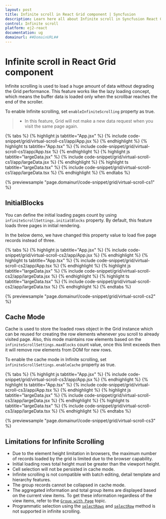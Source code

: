 ```yaml
---
layout: post
title: Infinite scroll in React Grid component | Syncfusion
description: Learn here all about Infinite scroll in Syncfusion React Grid component of Syncfusion Essential JS 2 and more.
control: Infinite scroll 
platform: ej2-react
documentation: ug
domainurl: ##DomainURL##
---
```


# Infinite scroll in React Grid component

Infinite scrolling is used to load a huge amount of data without degrading the Grid performance. This feature works like the lazy loading concept, which means the buffer data is loaded only when the scrollbar reaches the end of the scroller.

To enable Infinite scrolling, set `enableInfiniteScrolling` property as true.

> * In this feature, Grid will not make a new data request when you visit the same page again.

{% tabs %}
{% highlight js tabtitle="App.jsx" %}
{% include code-snippet/grid/virtual-scroll-cs1/app/App.jsx %}
{% endhighlight %}
{% highlight ts tabtitle="App.tsx" %}
{% include code-snippet/grid/virtual-scroll-cs1/app/App.tsx %}
{% endhighlight %}
{% highlight js tabtitle="largeData.jsx" %}
{% include code-snippet/grid/virtual-scroll-cs1/app/largeData.jsx %}
{% endhighlight %}
{% highlight ts tabtitle="largeData.tsx" %}
{% include code-snippet/grid/virtual-scroll-cs1/app/largeData.tsx %}
{% endhighlight %}
{% endtabs %}

 {% previewsample "page.domainurl/code-snippet/grid/virtual-scroll-cs1" %}

## InitialBlocks

You can define the initial loading pages count by using `infiniteScrollSettings.initialBlocks` property. By default, this feature loads three pages in initial rendering.

In the below demo, we have changed this property value to load five page records instead of three.

{% tabs %}
{% highlight js tabtitle="App.jsx" %}
{% include code-snippet/grid/virtual-scroll-cs2/app/App.jsx %}
{% endhighlight %}
{% highlight ts tabtitle="App.tsx" %}
{% include code-snippet/grid/virtual-scroll-cs2/app/App.tsx %}
{% endhighlight %}
{% highlight js tabtitle="largeData.jsx" %}
{% include code-snippet/grid/virtual-scroll-cs2/app/largeData.jsx %}
{% endhighlight %}
{% highlight ts tabtitle="largeData.tsx" %}
{% include code-snippet/grid/virtual-scroll-cs2/app/largeData.tsx %}
{% endhighlight %}
{% endtabs %}

 {% previewsample "page.domainurl/code-snippet/grid/virtual-scroll-cs2" %}

## Cache Mode

Cache is used to store the loaded rows object in the Grid instance which can be reused for creating the row elements whenever you scroll to already visited page. Also, this mode maintains row elements based on the `infiniteScrollSettings.maxBlocks` count value, once this limit exceeds then it will remove row elements from DOM for new rows.

To enable the cache mode in Infinite scrolling, set `infiniteScrollSettings.enableCache` property as true.

{% tabs %}
{% highlight js tabtitle="App.jsx" %}
{% include code-snippet/grid/virtual-scroll-cs3/app/App.jsx %}
{% endhighlight %}
{% highlight ts tabtitle="App.tsx" %}
{% include code-snippet/grid/virtual-scroll-cs3/app/App.tsx %}
{% endhighlight %}
{% highlight js tabtitle="largeData.jsx" %}
{% include code-snippet/grid/virtual-scroll-cs3/app/largeData.jsx %}
{% endhighlight %}
{% highlight ts tabtitle="largeData.tsx" %}
{% include code-snippet/grid/virtual-scroll-cs3/app/largeData.tsx %}
{% endhighlight %}
{% endtabs %}

 {% previewsample "page.domainurl/code-snippet/grid/virtual-scroll-cs3" %}

## Limitations for Infinite Scrolling

* Due to the element height limitation in browsers, the maximum number of records loaded by the grid is limited due to the browser capability.
* Initial loading rows total height must be greater than the viewport height.
* Cell selection will not be persisted in cache mode.
* Infinite scrolling is not compatible with batch editing, detail template and hierarchy features.
* The group records cannot be collapsed in cache mode.
* The aggregated information and total group items are displayed based on the current view items. To get these information regardless of the view items, refer to the [`Group with Page`](./grouping/#Group-with-paging) topic.
* Programmatic selection using the [`selectRows`](https://ej2.syncfusion.com/angular/documentation/api/grid/#selectrows) and [`selectRow`](https://ej2.syncfusion.com/angular/documentation/api/grid/#selectrow) method is not supported in infinite scrolling.
